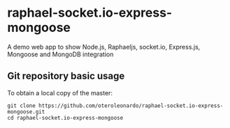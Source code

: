 raphael-socket.io-express-mongoose
==================================

A demo web app to show Node.js, Raphaeljs, socket.io, Express.js, Mongoose and MongoDB integration

Git repository basic usage
--------------------

To obtain a local copy of the master: 
```
git clone https://github.com/oteroleonardo/raphael-socket.io-express-mongoose.git
cd raphael-socket.io-express-mongoose
```
